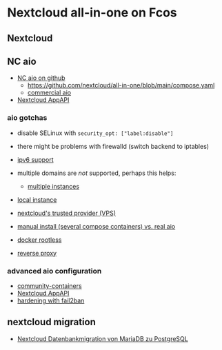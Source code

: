 # Nextcloud all-in-one on Fcos

## Nextcloud

## NC aio

* [NC aio on github](https://github.com/nextcloud/all-in-one)
  + https://github.com/nextcloud/all-in-one/blob/main/compose.yaml
  + [commercial aio](https://nextcloud.com/all-in-one/)
* [Nextcloud AppAPI](https://github.com/nextcloud/app_api)

### aio gotchas

* disable SELinux with `security_opt: ["label:disable"]`
* there might be problems with firewalld (switch backend to iptables)
* [ipv6 support](https://github.com/nextcloud/all-in-one/blob/main/docker-ipv6-support.md)
* multiple domains are _not_ supported, perhaps this helps:
  + [multiple instances](https://github.com/nextcloud/all-in-one/blob/main/multiple-instances.md)
* [local instance](https://github.com/nextcloud/all-in-one/blob/main/local-instance.md)
* [nextcloud's trusted provider (VPS)](https://nextcloud.com/providers/)

* [manual install (several compose containers) vs. real aio](https://github.com/nextcloud/all-in-one/tree/main/manual-install)
* [docker rootless](https://github.com/nextcloud/all-in-one/blob/main/docker-rootless.md)
* [reverse proxy](https://github.com/nextcloud/all-in-one/blob/main/reverse-proxy.md)

### advanced aio configuration

* [community-containers](https://github.com/nextcloud/all-in-one/tree/main/community-containers)
* [Nextcloud AppAPI](https://github.com/nextcloud/app_api)
* [hardening with fail2ban](https://docs.nextcloud.com/server/stable/admin_manual/installation/harden_server.html#setup-fail2ban)

## nextcloud migration

* [Nextcloud Datenbankmigration von MariaDB zu PostgreSQL](https://www.c-rieger.de/nextcloud-datenbankmigration-von-mariadb-zu-postgresql/)
